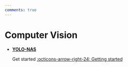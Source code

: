 ```yaml
---
comments: true
---
```


# **Computer Vision**

<div class="grid cards" markdown>

-   [**YOLO-NAS**](https://abdellatif-belmady.github.io/abdellatif-belmady/Tutorials/Computer%20Vision%20Algorithms/yolonas/)

    Get started
    [:octicons-arrow-right-24: Getting started](https://abdellatif-belmady.github.io/abdellatif-belmady/Tutorials/Computer%20Vision%20Algorithms/yolonas/)

</div>
